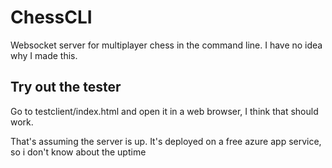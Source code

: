 # ChessCLI

Websocket server for multiplayer chess in the command line. I have no idea why I made this.

## Try out the tester
Go to testclient/index.html and open it in a web browser, I think that should work.

That's assuming the server is up. It's deployed on a free azure app service, so i don't know about the uptime
